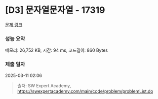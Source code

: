 # [D3] 문자열문자열 - 17319 

[문제 링크](https://swexpertacademy.com/main/code/problem/problemDetail.do?contestProbId=AYgEiwbKy48DFARP) 

### 성능 요약

메모리: 26,752 KB, 시간: 94 ms, 코드길이: 860 Bytes

### 제출 일자

2025-03-11 02:06



> 출처: SW Expert Academy, https://swexpertacademy.com/main/code/problem/problemList.do